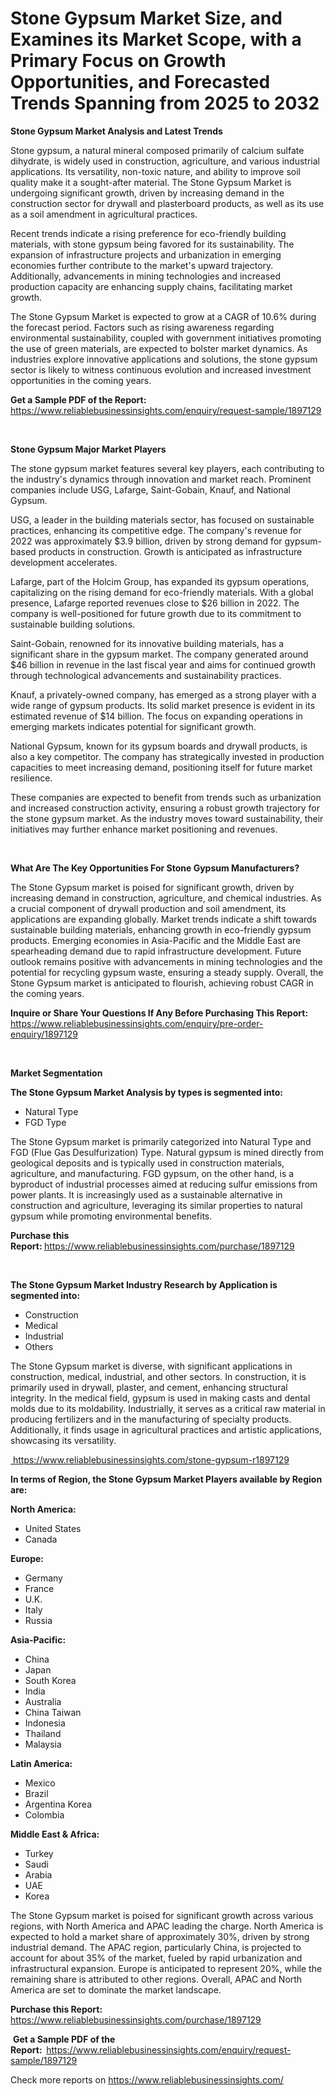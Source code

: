 <p><h1>Stone Gypsum Market Size, and Examines its Market Scope, with a Primary Focus on Growth Opportunities, and Forecasted Trends Spanning from 2025 to 2032</h1></p><p><strong>Stone Gypsum Market Analysis and Latest Trends</strong></p>
<p><p>Stone gypsum, a natural mineral composed primarily of calcium sulfate dihydrate, is widely used in construction, agriculture, and various industrial applications. Its versatility, non-toxic nature, and ability to improve soil quality make it a sought-after material. The Stone Gypsum Market is undergoing significant growth, driven by increasing demand in the construction sector for drywall and plasterboard products, as well as its use as a soil amendment in agricultural practices.</p><p>Recent trends indicate a rising preference for eco-friendly building materials, with stone gypsum being favored for its sustainability. The expansion of infrastructure projects and urbanization in emerging economies further contribute to the market's upward trajectory. Additionally, advancements in mining technologies and increased production capacity are enhancing supply chains, facilitating market growth.</p><p>The Stone Gypsum Market is expected to grow at a CAGR of 10.6% during the forecast period. Factors such as rising awareness regarding environmental sustainability, coupled with government initiatives promoting the use of green materials, are expected to bolster market dynamics. As industries explore innovative applications and solutions, the stone gypsum sector is likely to witness continuous evolution and increased investment opportunities in the coming years.</p></p>
<p><strong>Get a Sample PDF of the Report:&nbsp;</strong> <a href="https://www.reliablebusinessinsights.com/enquiry/request-sample/1897129?utm_campaign=2119&utm_medium=2&utm_source=Github&utm_content=ia&utm_term=30012025&utm_id=stone-gypsum">https://www.reliablebusinessinsights.com/enquiry/request-sample/1897129</a></p>
<p>&nbsp;</p>
<p><strong>Stone Gypsum Major Market Players</strong></p>
<p><p>The stone gypsum market features several key players, each contributing to the industry's dynamics through innovation and market reach. Prominent companies include USG, Lafarge, Saint-Gobain, Knauf, and National Gypsum.</p><p>USG, a leader in the building materials sector, has focused on sustainable practices, enhancing its competitive edge. The company's revenue for 2022 was approximately $3.9 billion, driven by strong demand for gypsum-based products in construction. Growth is anticipated as infrastructure development accelerates.</p><p>Lafarge, part of the Holcim Group, has expanded its gypsum operations, capitalizing on the rising demand for eco-friendly materials. With a global presence, Lafarge reported revenues close to $26 billion in 2022. The company is well-positioned for future growth due to its commitment to sustainable building solutions.</p><p>Saint-Gobain, renowned for its innovative building materials, has a significant share in the gypsum market. The company generated around $46 billion in revenue in the last fiscal year and aims for continued growth through technological advancements and sustainability practices.</p><p>Knauf, a privately-owned company, has emerged as a strong player with a wide range of gypsum products. Its solid market presence is evident in its estimated revenue of $14 billion. The focus on expanding operations in emerging markets indicates potential for significant growth.</p><p>National Gypsum, known for its gypsum boards and drywall products, is also a key competitor. The company has strategically invested in production capacities to meet increasing demand, positioning itself for future market resilience.</p><p>These companies are expected to benefit from trends such as urbanization and increased construction activity, ensuring a robust growth trajectory for the stone gypsum market. As the industry moves toward sustainability, their initiatives may further enhance market positioning and revenues.</p></p>
<p>&nbsp;</p>
<p><strong>What Are The Key Opportunities For Stone Gypsum Manufacturers?</strong></p>
<p><p>The Stone Gypsum market is poised for significant growth, driven by increasing demand in construction, agriculture, and chemical industries. As a crucial component of drywall production and soil amendment, its applications are expanding globally. Market trends indicate a shift towards sustainable building materials, enhancing growth in eco-friendly gypsum products. Emerging economies in Asia-Pacific and the Middle East are spearheading demand due to rapid infrastructure development. Future outlook remains positive with advancements in mining technologies and the potential for recycling gypsum waste, ensuring a steady supply. Overall, the Stone Gypsum market is anticipated to flourish, achieving robust CAGR in the coming years.</p></p>
<p><strong>Inquire or Share Your Questions If Any Before Purchasing This Report:</strong> <a href="https://www.reliablebusinessinsights.com/enquiry/pre-order-enquiry/1897129?utm_campaign=2119&utm_medium=2&utm_source=Github&utm_content=ia&utm_term=30012025&utm_id=stone-gypsum">https://www.reliablebusinessinsights.com/enquiry/pre-order-enquiry/1897129</a></p>
<p>&nbsp;</p>
<p><strong>Market Segmentation</strong></p>
<p><strong>The Stone Gypsum Market Analysis by types is segmented into:</strong></p>
<p><ul><li>Natural Type</li><li>FGD Type</li></ul></p>
<p><p>The Stone Gypsum market is primarily categorized into Natural Type and FGD (Flue Gas Desulfurization) Type. Natural gypsum is mined directly from geological deposits and is typically used in construction materials, agriculture, and manufacturing. FGD gypsum, on the other hand, is a byproduct of industrial processes aimed at reducing sulfur emissions from power plants. It is increasingly used as a sustainable alternative in construction and agriculture, leveraging its similar properties to natural gypsum while promoting environmental benefits.</p></p>
<p><strong>Purchase this Report:&nbsp;</strong><a href="https://www.reliablebusinessinsights.com/purchase/1897129?utm_campaign=2119&utm_medium=2&utm_source=Github&utm_content=ia&utm_term=30012025&utm_id=stone-gypsum">https://www.reliablebusinessinsights.com/purchase/1897129</a></p>
<p>&nbsp;</p>
<p><strong>The Stone Gypsum Market Industry Research by Application is segmented into:</strong></p>
<p><ul><li>Construction</li><li>Medical</li><li>Industrial</li><li>Others</li></ul></p>
<p><p>The Stone Gypsum market is diverse, with significant applications in construction, medical, industrial, and other sectors. In construction, it is primarily used in drywall, plaster, and cement, enhancing structural integrity. In the medical field, gypsum is used in making casts and dental molds due to its moldability. Industrially, it serves as a critical raw material in producing fertilizers and in the manufacturing of specialty products. Additionally, it finds usage in agricultural practices and artistic applications, showcasing its versatility.</p></p>
<p><a href="https://www.reliablebusinessinsights.com/stone-gypsum-r1897129?utm_campaign=2119&utm_medium=2&utm_source=Github&utm_content=ia&utm_term=30012025&utm_id=stone-gypsum">&nbsp;https://www.reliablebusinessinsights.com/stone-gypsum-r1897129</a></p>
<p><strong>In terms of Region, the Stone Gypsum Market Players available by Region are:</strong></p>
<p>
    <p> <strong> North America: </strong>
        <ul>
            <li>United States</li>
            <li>Canada</li>
        </ul>
        </p> 
    <p> <strong> Europe: </strong>
        <ul>
            <li>Germany</li>
            <li>France</li>
            <li>U.K.</li>
            <li>Italy</li>
            <li>Russia</li>
        </ul>
        </p> 
    <p> <strong> Asia-Pacific: </strong>
        <ul>
            <li>China</li>
            <li>Japan</li>
            <li>South Korea</li>
            <li>India</li>
            <li>Australia</li>
            <li>China Taiwan</li>
            <li>Indonesia</li>
            <li>Thailand</li>
            <li>Malaysia</li>
        </ul>
        </p> 
    <p> <strong> Latin America: </strong>
        <ul>
            <li>Mexico</li>
            <li>Brazil</li>
            <li>Argentina Korea</li>
            <li>Colombia</li>
        </ul>
        </p> 
    <p> <strong> Middle East & Africa: </strong>
        <ul>
            <li>Turkey</li>
            <li>Saudi</li>
            <li>Arabia</li>
            <li>UAE</li>
            <li>Korea</li>
        </ul>
    </p>
    </p>
<p><p>The Stone Gypsum market is poised for significant growth across various regions, with North America and APAC leading the charge. North America is expected to hold a market share of approximately 30%, driven by strong industrial demand. The APAC region, particularly China, is projected to account for about 35% of the market, fueled by rapid urbanization and infrastructural expansion. Europe is anticipated to represent 20%, while the remaining share is attributed to other regions. Overall, APAC and North America are set to dominate the market landscape.</p></p>
<p><strong>Purchase this Report: </strong><a href="https://www.reliablebusinessinsights.com/purchase/1897129?utm_campaign=2119&utm_medium=2&utm_source=Github&utm_content=ia&utm_term=30012025&utm_id=stone-gypsum">https://www.reliablebusinessinsights.com/purchase/1897129</a></p>
<p>&nbsp;<strong>Get a Sample PDF of the Report:&nbsp;&nbsp;</strong><a href="https://www.reliablebusinessinsights.com/enquiry/request-sample/1897129?utm_campaign=2119&utm_medium=2&utm_source=Github&utm_content=ia&utm_term=30012025&utm_id=stone-gypsum">https://www.reliablebusinessinsights.com/enquiry/request-sample/1897129</a></p>
<p><strong></strong></p>
<p>Check more reports on <a href="https://www.reliablebusinessinsights.com/?utm_campaign=2119&utm_medium=2&utm_source=Github&utm_content=ia&utm_term=30012025&utm_id=stone-gypsum">https://www.reliablebusinessinsights.com/</a></p>